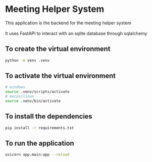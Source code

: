 # Meeting Helper System

This application is the backend for the meeting helper system<br><br>
It uses FastAPI to interact with an sqlite database through sqlalchemy

## To create the virtual environment

```bash
python -m venv .venv
```

## To activate the virtual environment

```bash
# windows
source .venv/scripts/activate
# macos/linux
source .venv/bin/activate
```

## To install the dependencies

```bash
pip install -r requirements.txt
```

## To run the application

```bash
uvicorn app.main:app --reload
```
